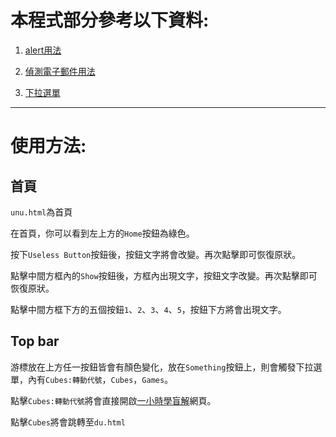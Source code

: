 # 本程式部分參考以下資料:

1. [alert用法](https://clay-atlas.com/blog/2021/12/25/javascript-alert-confirm-prompt-customize-pop-up-window/)

2. [偵測電子郵件用法](https://ithelp.ithome.com.tw/articles/10094951)

3. [下拉選單](https://gitlab.com/ccc110/wp/-/tree/master/11-app/dropdown)

---

# 使用方法:

## 首頁

` unu.html `為首頁

在首頁，你可以看到左上方的` Home `按鈕為綠色。  

按下` Useless Button `按鈕後，按鈕文字將會改變。再次點擊即可恢復原狀。

點擊中間方框內的` Show `按鈕後，方框內出現文字，按鈕文字改變。再次點擊即可恢復原狀。

點擊中間方框下方的五個按鈕` 1 `、` 2 `、` 3 `、` 4 `、` 5 `，按鈕下方將會出現文字。

## Top bar

游標放在上方任一按鈕皆會有顏色變化，放在` Something `按鈕上，則會觸發下拉選單，內有` Cubes:轉動代號 `，` Cubes `，` Games `。

點擊` Cubes:轉動代號 `將會直接開啟[一小時學盲解](https://1hrbld.tw/intermediate-selection-panel/333-cube-notation/)網頁。

點擊` Cubes `將會跳轉至` du.html `